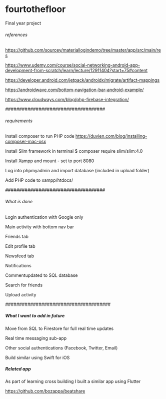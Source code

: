 # fourtothefloor
Final year project

###### references ######

https://github.com/sourcey/materiallogindemo/tree/master/app/src/main/res

https://www.udemy.com/course/social-networking-android-app-development-from-scratch/learn/lecture/12911404?start=75#content

https://developer.android.com/jetpack/androidx/migrate/artifact-mappings

https://androidwave.com/bottom-navigation-bar-android-example/

https://www.cloudways.com/blog/php-firebase-integration/

####################################

###### requirements ######

Install composer to run PHP code
https://duvien.com/blog/installing-composer-mac-osx

Install Slim framework in terminal
$ composer require slim/slim:4.0

Install Xampp and mount - set to port 8080

Log into phpmyadmin and import database (included in upload folder)

Add PHP code to xampp/htdocs/

####################################

###### What is done ######

Login authentication with Google only

Main activity with bottom nav bar

Friends tab

Edit profile tab

Newsfeed tab

Notifications

Commentupdated to SQL database

Search for friends

Upload activity

######################################

##### What I want to add in future #######

Move from SQL to Firestore for full real time updates

Real time messaging sub-app

Other social authentications (Facebook, Twitter, Email)

Build similar using Swift for iOS

##### Related app #####

As part of learning cross building I built a similar app using Flutter 

https://github.com/bozappa/beatshare

